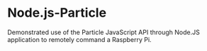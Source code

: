 # Node.js-Particle
Demonstrated use of the Particle JavaScript API through Node.JS application to remotely command a Raspberry Pi.
